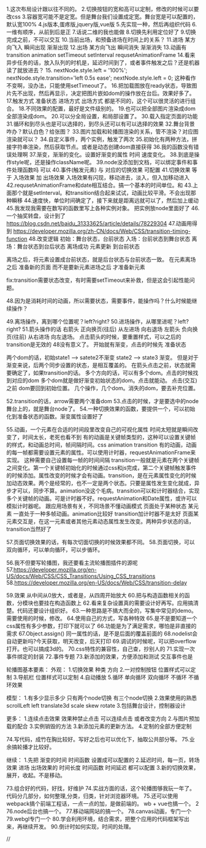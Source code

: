 1.这次布局设计跟以往不同的。
2.切换按钮的宽和高可以定制，修改的时候可以要改css
3.容器宽可能不是定宽。但是舞台我们设置成定宽。舞台宽是可以配置的，默认宽100%
4.js版本,蛋疼版,jquery版,vue版
5.先实现一种，然后再组织代码
6.一维有顺序，从前到后是正
7.话说二维的我也能做
8.切换先利用定位好了
9.切换完成之前，不可以交互
10.当前出场，和预备进场在时间上的关系？
11.进场 某方向飞入  瞬间出现  渐渐出现
12.出场 某方向飞出  瞬间消失  渐渐消失
13.动画有transition  animation setTimeout  setInterval  requsetAnimationFrame
14.看来异步任务的话，放入队列的时机是，延迟时间到了，或者事件触发之后？还是机器读了就放进去？
15.        nextNode.style.left = '100%';
        nextNode.style.transition='left 0.5s ease';
        nextNode.style.left = 0;
这种看作不变啊，没办法，只能使用setTimeout了。
16.把加载图放在ready状态，导致图片先不出现，然后再显示，决定把图片嵌如dom的操作放在台后。效果好多了。
17.触发方式   准备状态   进场方式   出场方式   都是不同的，这个可以很灵活的进行组合。
18.不同效果的配置，最好是文件级别的。
19.也可以把全部图片渲染成dom全部渲染成dom。
20.可以分全局设置，和局部设置了。
30.载入指定页面的功能
31.循环和到尽头也是可以选择的，到尽头还可以有可以选择的效果
32.舞台背景咋办？默认白色？给张图？
33.图片加载和轮播图渲染的关系，管不渲染？对应图渲染就可以？
34.自定义事件，两个实例，触发了两次
35.初始化有两种方法，拼接字符串渲染，然后获取节点。或者是动态创建dom直接获得
36.我的函数没有错误处理啊
37.渐变，渐渐的变化。设置好渐变的属性  时间  速度变化。
38.到底是操作style呢，还是操作className呢。
39.node没添加到文档，可以绑定事件和事件处理函数吗  可以
40.事件(触发元素) 与 对应的切换效果 可配置
41.切换效果 等于 入场效果 加 出场效果
入场效果有闪现，移动进去，淡入，但入加移动进入
42.requsetAnimationFrame和date相互结合。搞一个基本的时间单位。和
43.上面那个就是setInterval。和transition结合起来试试，动画比较平滑。不会出现那种瞬移
44.速度快，单位时间确定了，接下来就是距离远就可以了，然后加上缓动
45.我发现我需要在数写的函数里写上各种实例对象。 把实例放node里面好了
46.一个抽奖转盘，设计到了 https://blog.csdn.net/baidu_31333625/article/details/78229304
47.动画用得到  https://developer.mozilla.org/zh-CN/docs/Web/CSS/transition-timing-function
48.改变逻辑
初始：舞台状态，台前状态
入场：台前状态到舞台状态
离场：舞台状态到台后状态
离场成功 元素更新 到台前状态

离场之后，将元素设置成台前状态，就是后台状态与台前状态一致。
在元素离场之后 准备新的页面    而不是要新元素进场之后 才准备新元素

fix:transition需要状态改变，有时需要setTimeout来补救，但是这会引起性能问题。

48.因为是消耗时间的动画，所以需要状态，需要事件，能操作吗？什么时候能继续操作？

49.离场操作，离到哪个位置呢？left?right?
50.进场操作，从哪里进呢？left?right?
51.箭头操作的话
右箭头  正向换页(往后)   从左进场   向右退场
左箭头  负向换页(往前)  从右进场 向左退场。
点击箭头的时候，要重置样式，可以之后的transition是无效的  48没有意义了。
开始就有渐变，点击的时候先 准备状态

两个dom的话，初始state1 --> satete2不渐变
state2 --> state3  渐变。  但是对于渐变来说，后两个同步设置的状态，是相互覆盖的。
在箭头点击之前，状态就需要确定了，如果transition的话。
多个方向的话，可以有多个dom。点击的时候找到对应的dom
多个dom就是做好渐变初始状态的dom。点击就能动。
点击(交互)之前 dom要回到初始位置。
几个操作，几个dom。消失的dom，要去补充位置。

52.transition的话，arrow需要两个准备dom
53.点击的时候，才是要选中的node 舞台上的，就是舞台node了。
54.一种切换效果的函数，要提供一个，可以初始化到准备状态的函数。渐变属性设置好了

55.动画，一个元素在合适的时间段里改变自己的可视化属性
时间太短就是瞬间改变了，时间太长，老死也看不到
有的动画是关键帧类型的，这种可以设置关键帧的样式，和动画总时间，帧间隔时间。css animation  transition
有的动画，动画的每一帧都需要设置元素的属性。可以使用计时器，requestAnimationFrame来实现。
这种需要自己设置每一帧的时间间隔
transition一般就是元素在两个关键帧之间变化。第一个关键帧初始化的时候通过css和js完成，第二个关键帧触发事件的时候添加。属性改变的时候才会有动画。transition，是在元素属性变化的时候加动态效果。两个是经常的，也不一定是两个状态。只要是属性发生变化就成，异步才可以，同步不算。animation没这个毛病。transition可以和计时器结合，实现多个关键帧的动画。可是计时器不好。requestAnimation和Date属性，或许可以模拟计时器呢。
跟应用场景有关，不同场景不懂动画模式
页面处于某种状态  某元素 一直处于一种多帧动画。animation比较好  transition加计时器不是太好
页面某元素交互是，在这一元素或者其他元素动态属性发生改变。两种异步状态的话，transition当然好了

57.页面切换效果的话，有每次切面切换的时候效果都不同。
58.页面切换，可以双向循环，可以单向循环，可以步循环。

56.我不但要写轮播图，我还要看主流轮播图插件的源呢
57.https://developer.mozilla.org/en-US/docs/Web/CSS/CSS_Transitions/Using_CSS_transitions
58.https://developer.mozilla.org/en-US/docs/Web/CSS/transition-delay

59.效果  从中间从0放大，或者是，从四周开始放大
60.把与构造函数相关的函数，分模块也要挂在构造函数上
62.看来复杂设置真的需要设计好再写。应用搞清楚。代码还要设计组织好。
63.一种思路是不搞大而全的，写集中常见的demo。需要使用的时候，修改。
64.使用自己的方式，写各种特效
65.是不是要知道一个css属性有多少参数，打印下就可以了
66.功能是为了满足需求，哪怕是非直接的需求
67.Object.assign()  同一属性的话，是不是后面的覆盖前面的
68.nodelist会自动更新吗?今天获取，明天改变，后天打印
69.调试的时候呢，可以把overflow打开。也可以搞成3d的。
70.css特性的兼容性，自己查，抄别人的
71.实现一次事件绑定的封装
72.事件专题
73.新添加的效果，方便添加和测试    交互事件也是

轮播图基本要素：
外观：
1.切换效果  种类 方向
2.一对控制按钮  位置样式可以定制
3.导航栏  位置样式可以定制
4.自动播放
5.循环 单向循环 双向循环 不循环  不循环效果

模型：
1.有多少显示多少  只有两个node切换   有三个node切换
2.效果使用的熟悉 scrollLeft  left  translate3d  scale  skew  rotate
3.包括舞台设计，控制器设计

更多：
1.连续点击效果 效果种禁止点击  可以连续点击  或者改变方向
2.与图片预加载的配合
3.实例销毁的方法
3.新添加元素的更新方法。
4.定制的全部方便定制

74.写代码，成竹在胸比较好。写好之后也可以优化下，抽取公共部分等。
75.业余搞轮播才比较好。

继续：
1.先把 渐变的时间  时间函数 设置成可以配置的
2.延迟时间，每一页，转场效果 进场 出场效果的 时间长度  时间函数 时间延迟 都可以配置
3.新的切换效果，展开，收起。不是移动。


73.组合好的代码，好找，好维护
74.实战方面的话，这个轮播图够我玩一年了。代码分几部分，如何整理,分类，归类，针对浏览器环境。
75.还可以使用webpack搞个前端工程话，一点一点的加，是做前端的。   wb + vue也搞一个。  2
76.node后台也搞一个。
77.移动端网站的搞一个。
78.canvas动画，专门一个
79.webgl专门一个
80.学会利用环境，结合需求，把整个应用的代码框架写出来，再继续开发。
90.倒计时如何实现，时间的处理。












//
